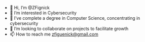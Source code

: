 - 👋 Hi, I’m @ZFignick
- 👀 I’m interested in Cybersecurity
- 🌱 I’ve complete a degree in Computer Science, concentrating in cybersecurity
- 💞️ I’m looking to collaborate on projects to facilitate growth
- 📫 How to reach me zfiguenick@gmail.com

<!---
ZFignick/ZFignick is a ✨ special ✨ repository because its `README.md` (this file) appears on your GitHub profile.
You can click the Preview link to take a look at your changes.
--->
